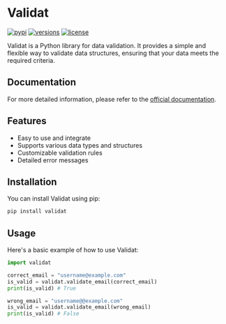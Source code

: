 # Validat

[![pypi](https://img.shields.io/pypi/v/validat?color=blue)](https://pypi.org/project/validat/)
[![versions](https://img.shields.io/pypi/pyversions/validat)](https://pypi.org/project/validat/)
[![license](https://img.shields.io/github/license/AliakseiYafremau/validat)](https://github.com/AliakseiYafremau/validat/blob/main/LICENSE)

Validat is a Python library for data validation. It provides a simple and flexible way to validate data structures, ensuring that your data meets the required criteria.

## Documentation

For more detailed information, please refer to the [official documentation](https://aliakseiyafremau.github.io/validat/).

## Features

- Easy to use and integrate
- Supports various data types and structures
- Customizable validation rules
- Detailed error messages

## Installation

You can install Validat using pip:

```bash
pip install validat
```

## Usage

Here's a basic example of how to use Validat:

```python
import validat

correct_email = "username@example.com"
is_valid = validat.validate_email(correct_email)
print(is_valid) # True

wrong_email = "username@@example.com"
is_valid = validat.validate_email(wrong_email)
print(is_valid) # False
```
